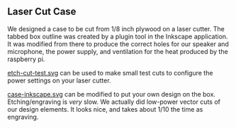 Laser Cut Case
--------------

We designed a case to be cut from 1/8 inch plywood on a laser cutter.
The tabbed box outline was created by a plugin tool in the Inkscape
application.  It was modified from there to produce the correct
holes for our speaker and microphone, the power supply, and 
ventilation for the heat produced by the raspberry pi.

[etch-cut-test.svg](etch-cut-test.svg) can be used to make small test
cuts to configure the power settings on your laser cutter.

[case-inkscape.svg](case-inkscape.svg) can be modified to put your
own design on the box.  Etching/engraving is *very* slow.  We actually
did low-power vector cuts of our design elements.  It looks nice,
and takes about 1/10 the time as engraving.


